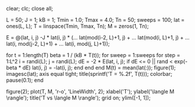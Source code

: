 clear; clc; close all;

L = 50; J = 1; kB = 1; Tmin = 1.0; Tmax = 4.0; Tn = 50; sweeps = 100;
lat = ones(L, L);
T = linspace(Tmin, Tmax, Tn);
M = zeros(1, Tn);

E = @(lat, i, j) -J * lat(i, j) * (...
    lat(mod(i-2, L)+1, j) + ...
    lat(mod(i, L)+1, j) + ...
    lat(i, mod(j-2, L)+1) + ...
    lat(i, mod(j, L)+1));

for t = 1:length(T)
    beta = 1 / (kB * T(t));
    for sweep = 1:sweeps
        for step = 1:L^2
            i = randi(L);
            j = randi(L);
            dE = -2 * E(lat, i, j);
            if dE <= 0 || rand < exp(-beta * dE)
                lat(i, j) = -lat(i, j);
            end
        end
    end
    M(t) = mean(lat(:));
    figure(1);
    imagesc(lat);
    axis equal tight;
    title(sprintf('T = %.2f', T(t)));
    colorbar;
    pause(0.1);
end

figure(2);
plot(T, M, 'r-o', 'LineWidth', 2);
xlabel('T');
ylabel('\langle M \rangle');
title('T vs \langle M \rangle');
grid on;
ylim([-1, 1]);
